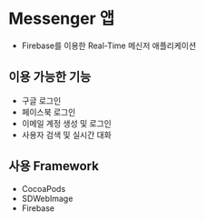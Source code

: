 # Messenger 앱
- Firebase를 이용한 Real-Time 메신저 애플리케이션

## 이용 가능한 기능
- 구글 로그인
- 페이스북 로그인
- 이메일 계정 생성 및 로그인
- 사용자 검색 및 실시간 대화

## 사용 Framework
- CocoaPods
- SDWebImage
- Firebase
